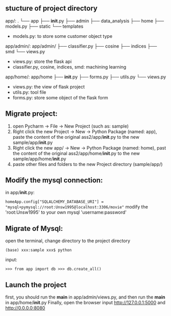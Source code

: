 ## stucture of project directory

app/:
.
└── app
    ├── __init__.py
    ├── admin
    ├── data_analysis
    ├── home
    ├── models.py
    ├── static
    └── templates

- models.py: to store some customer object type

app/admin/:
	app/admin/
	├── classifier.py
	├── cosine
	├── indices
	├── smd
	└── views.py

- views.py: store the flask api
- classifier.py, cosine, indices, smd: machining learning

app/home/:
	app/home
	├── __init__.py
	├── forms.py
	├── utils.py
	└── views.py

- views.py: the view of flask project
- utils.py: tool file
- forms.py: store some object of the flask form

## Migrate project:
1. open Pycharm -> File -> New Project (such as: sample)
2. Right click the new Project -> New -> Python Package (named: app), paste the content of the original ass2/app/__init__.py to the new sample/app/__init__.py
3. Right click the new app/ -> New -> Python Package (named: home), past the content of the original ass2/app/home/__init__.py to the new sample/app/home/__init__.py
4. paste other files and folders to the new Project directory (sample/app/)

## Modify the mysql connection:
in app/__init__.py:

``
	homeApp.config["SQLALCHEMY_DATABASE_URI"] = "mysql+pymysql://root:Unsw1995@localhost:3306/movie"
``
modify the 'root:Unsw1995' to your own mysql 'username:password'

## Migrate of Mysql:
open the terminal, change directory to the project directory

``
	(base) xxx:sample xxx$ python
``

input:

``
	>>> from app import db
	>>> db.create_all()
``

## Launch the project
first, you should run the __main__ in app/admin/views.py, and then run the __main__ in app/home/__init__.py
Finally, open the browser input http://127.0.0.1:5000 and http://0.0.0.0:8080
